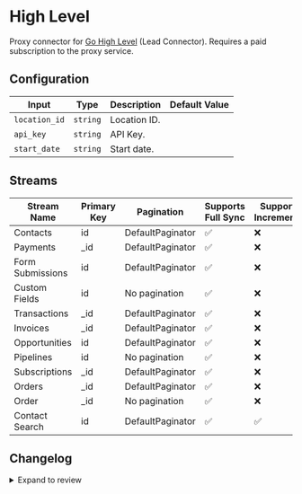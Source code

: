 # High Level
Proxy connector for [Go High Level](https://gohighlevel.com) (Lead Connector). Requires a paid subscription to the proxy service.

## Configuration

| Input | Type | Description | Default Value |
|-------|------|-------------|---------------|
| `location_id` | `string` | Location ID.  |  |
| `api_key` | `string` | API Key.  |  |
| `start_date` | `string` | Start date.  |  |

## Streams
| Stream Name | Primary Key | Pagination | Supports Full Sync | Supports Incremental |
|-------------|-------------|------------|---------------------|----------------------|
| Contacts | id | DefaultPaginator | ✅ |  ❌  |
| Payments | _id | DefaultPaginator | ✅ |  ❌  |
| Form Submissions | id | DefaultPaginator | ✅ |  ❌  |
| Custom Fields | id | No pagination | ✅ |  ❌  |
| Transactions | _id | DefaultPaginator | ✅ |  ❌  |
| Invoices | _id | DefaultPaginator | ✅ |  ❌  |
| Opportunities | id | DefaultPaginator | ✅ |  ❌  |
| Pipelines | id | No pagination | ✅ |  ❌  |
| Subscriptions | _id | DefaultPaginator | ✅ |  ❌  |
| Orders | _id | DefaultPaginator | ✅ |  ❌  |
| Order | _id | No pagination | ✅ |  ❌  |
| Contact Search | id | DefaultPaginator | ✅ |  ✅  |


## Changelog

<details>
  <summary>Expand to review</summary>

| Version | Date | Pull Request | Subject |
|---------|------|--------------|---------|
| 0.0.11 | 2025-02-01 | [52756](https://github.com/airbytehq/airbyte/pull/52756) | Update dependencies |
| 0.0.10 | 2025-01-25 | [52267](https://github.com/airbytehq/airbyte/pull/52267) | Update dependencies |
| 0.0.9 | 2025-01-18 | [51813](https://github.com/airbytehq/airbyte/pull/51813) | Update dependencies |
| 0.0.8 | 2025-01-11 | [51211](https://github.com/airbytehq/airbyte/pull/51211) | Update dependencies |
| 0.0.7 | 2024-12-28 | [50637](https://github.com/airbytehq/airbyte/pull/50637) | Update dependencies |
| 0.0.6 | 2024-12-21 | [50093](https://github.com/airbytehq/airbyte/pull/50093) | Update dependencies |
| 0.0.5 | 2024-12-14 | [49640](https://github.com/airbytehq/airbyte/pull/49640) | Update dependencies |
| 0.0.4 | 2024-12-12 | [49237](https://github.com/airbytehq/airbyte/pull/49237) | Update dependencies |
| 0.0.3 | 2024-12-11 | [48901](https://github.com/airbytehq/airbyte/pull/48901) | Starting with this version, the Docker image is now rootless. Please note that this and future versions will not be compatible with Airbyte versions earlier than 0.64 |
| 0.0.2 | 2024-10-28 | [47472](https://github.com/airbytehq/airbyte/pull/47472) | Update dependencies |
| 0.0.1 | 2024-08-23 | | Initial release by [@Stockotaco](https://github.com/stockotaco) via Connector Builder |

</details>
